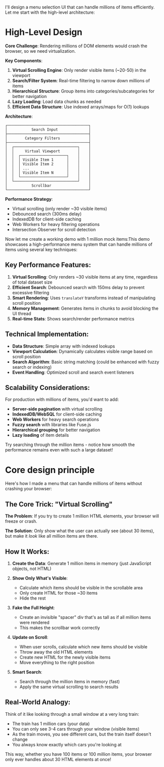 I'll design a menu selection UI that can handle millions of items efficiently. Let me start with the high-level architecture:

# High-Level Design

**Core Challenge**: Rendering millions of DOM elements would crash the browser, so we need virtualization.

**Key Components**:

1. **Virtual Scrolling Engine**: Only render visible items (~20-50) in the viewport
2. **Search/Filter System**: Real-time filtering to narrow down millions of items
3. **Hierarchical Structure**: Group items into categories/subcategories for better navigation
4. **Lazy Loading**: Load data chunks as needed
5. **Efficient Data Structure**: Use indexed arrays/maps for O(1) lookups

**Architecture**:

```
┌─────────────────────────────────────┐
│           Search Input              │
├─────────────────────────────────────┤
│        Category Filters             │
├─────────────────────────────────────┤
│  ┌─────────────────────────────┐    │
│  │     Virtual Viewport        │    │
│  │  ┌─────────────────────┐    │    │
│  │  │ Visible Item 1      │    │    │
│  │  │ Visible Item 2      │    │    │
│  │  │ ...                 │    │    │
│  │  │ Visible Item N      │    │    │
│  │  └─────────────────────┘    │    │
│  └─────────────────────────────┘    │
│           Scrollbar                 │
└─────────────────────────────────────┘
```

**Performance Strategy**:

- Virtual scrolling (only render ~30 visible items)
- Debounced search (300ms delay)
- IndexedDB for client-side caching
- Web Workers for heavy filtering operations
- Intersection Observer for scroll detection

Now let me create a working demo with 1 million mock items:This demo showcases a high-performance menu system that can handle millions of items using several key techniques:

## Key Performance Features:

1. **Virtual Scrolling**: Only renders ~30 visible items at any time, regardless of total dataset size
2. **Efficient Search**: Debounced search with 150ms delay to prevent excessive filtering
3. **Smart Rendering**: Uses `translateY` transforms instead of manipulating scroll position
4. **Memory Management**: Generates items in chunks to avoid blocking the UI thread
5. **Real-time Stats**: Shows search/render performance metrics

## Technical Implementation:

- **Data Structure**: Simple array with indexed lookups
- **Viewport Calculation**: Dynamically calculates visible range based on scroll position
- **Search Algorithm**: Basic string matching (could be enhanced with fuzzy search or indexing)
- **Event Handling**: Optimized scroll and search event listeners

## Scalability Considerations:

For production with millions of items, you'd want to add:

- **Server-side pagination** with virtual scrolling
- **IndexedDB/WebSQL** for client-side caching
- **Web Workers** for heavy search operations
- **Fuzzy search** with libraries like Fuse.js
- **Hierarchical grouping** for better navigation
- **Lazy loading** of item details

Try searching through the million items - notice how smooth the performance remains even with such a large dataset!


# Core design principle

Here's how I made a menu that can handle millions of items without crashing your browser:

## The Core Trick: "Virtual Scrolling"

**The Problem**: If you try to create 1 million HTML elements, your browser will freeze or crash.

**The Solution**: Only show what the user can actually see (about 30 items), but make it *look* like all million items are there.

## How It Works:

1. **Create the Data**: Generate 1 million items in memory (just JavaScript objects, not HTML)

2. **Show Only What's Visible**: 
   - Calculate which items should be visible in the scrollable area
   - Only create HTML for those ~30 items
   - Hide the rest

3. **Fake the Full Height**:
   - Create an invisible "spacer" div that's as tall as if all million items were rendered
   - This makes the scrollbar work correctly

4. **Update on Scroll**:
   - When user scrolls, calculate which new items should be visible
   - Throw away the old HTML elements
   - Create new HTML for the newly visible items
   - Move everything to the right position

5. **Smart Search**:
   - Search through the million items in memory (fast)
   - Apply the same virtual scrolling to search results

## Real-World Analogy:

Think of it like looking through a small window at a very long train:
- The train has 1 million cars (your data)
- You can only see 3-4 cars through your window (visible items)
- As the train moves, you see different cars, but the train itself doesn't change
- You always know exactly which cars you're looking at

This way, whether you have 100 items or 100 million items, your browser only ever handles about 30 HTML elements at once!